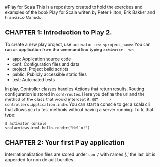 #Play for Scala
This is a repository created to hold the exercises and examples of the book Play for Scala writen by Peter Hilton, Erik Bakker and Francisco Canedo.

## CHAPTER 1: Introduction to Play 2.
To create a new play project, use `activator new <project_name>`.You can run an application from the command line typing `activator ~run`
- app: Application source code
- conf: Configuration files and data
- project: Project build scripts
- public: Publicly accessible static files
- test: Automated tests

In play, Controller classes handles Actions that return results. Routing configuration is stored in `conf/routes`. Here you define the url and the method of the class that would intercept it.
`GET     /                                controllers.Application.index`
You can start a console to get a scala cli that allows you to test methods without having a server running. To to that type:
```
$ activator console
scala>views.html.hello.render("Hello!")
```

## CHAPTER 2: Your first Play application
Internationalization files are stored under `conf/` with names _<messages>[.<language>]_ the last bit is appended for non default bundles.
